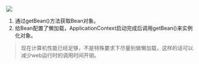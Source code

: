 ![](https://youpaiyun.zongqilive.cn/image/20201130160349.png)

1. 通过getBean()方法获取Bean对象。
2. 给Bean配置了懒加载，ApplicationContext启动完成后调用getBean()来实例化对象。

> 现在计算机性能已经足够，不是特殊要求下尽量别做懒加载，这样的话可以减少web运行时的调用时间开销。